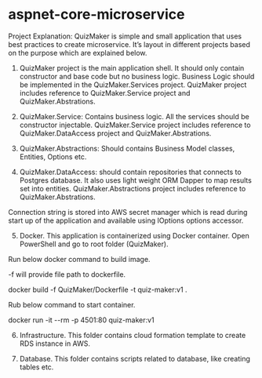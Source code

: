 # aspnet-core-microservice
Project Explanation:
QuizMaker is simple and small application that uses best practices to create microservice. It’s layout in different projects based on the purpose which are explained below.

1.	QuizMaker project is the main application shell.
It should only contain constructor and base code but no business logic. Business Logic should be implemented in the QuizMaker.Services project.
QuizMaker project includes reference to QuizMaker.Service project and QuizMaker.Abstrations.

2.	QuizMaker.Service: Contains business logic. All the services should be constructor injectable.
QuizMaker.Service project includes reference to QuizMaker.DataAccess project and QuizMaker.Abstrations.

3.	QuizMaker.Abstractions: Should contains Business Model classes, Entities, Options etc.

4.	QuizMaker.DataAccess: should contain repositories that connects to Postgres database.  It also uses light weight ORM Dapper to map results set into entities.
QuizMaker.Abstractions project includes reference to QuizMaker.Abstrations.

Connection string is stored into AWS secret manager which is read during start up of the application and available using IOptions options accessor.

5.	Docker. This application is containerized using Docker container.
Open PowerShell and go to root folder (QuizMaker).

Run below docker command to build image.

-f will provide file path to dockerfile.

docker build -f QuizMaker/Dockerfile -t quiz-maker:v1 .

Rub below command to start container.

docker run -it --rm -p 4501:80 quiz-maker:v1

6.	Infrastructure. This folder contains cloud formation template to create RDS instance in AWS.

7.	Database. This folder contains scripts related to database, like creating tables etc.
